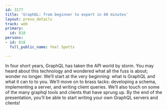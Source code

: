 ```yaml
---
id: 3177
title: 'GraphQL: from beginner to expert in 60 minutes'
layout: preso_details
track: web
primary:
  id: 818
persons:
- id: 818
  full_public_name: Yoel Spotts

---
```

In four short years, GraphQL has taken the API world by storm. You may heard about this technology and wondered what all the fuss is about; wonder no longer. We’ll start at the very beginning: what is GraphQL and what it can to to you. We’ll move on to brass tacks: developing a schema, implementing a server, and writing client queries. We’ll also touch on some of the many graphql tools and clients that have sprung up. By the end of the presentation, you’ll be able to start writing your own GraphQL servers and clients!